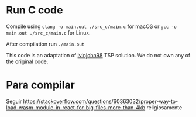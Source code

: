 # Run C code
Compile using `clang -o main.out ./src_c/main.c` for macOS or `gcc -o main.out ./src_c/main.c` for Linux.

After compilation run `./main.out`

This code is an adaptation of [ivinjohn98](https://github.com/ivinjohn98/Dynamic-Programming-Approach-to-Travelling-Salesman-Problem) TSP solution. We do not own any of the original code.

# Para compilar

Seguir https://stackoverflow.com/questions/60363032/proper-way-to-load-wasm-module-in-react-for-big-files-more-than-4kb religiosamente
